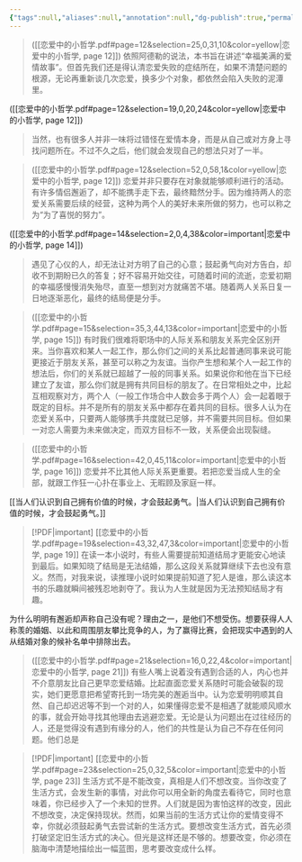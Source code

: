 ```yaml
---
{"tags":null,"aliases":null,"annotation":null,"dg-publish":true,"permalink":"/读书笔记/《恋爱中的小哲学》/","dgPassFrontmatter":true}
---
```


> ([[恋爱中的小哲学.pdf#page=12&selection=25,0,31,10&color=yellow\|恋爱中的小哲学, page 12]])
> 依照阿德勒的说法，本书旨在讲述“幸福美满的爱情故事”。但首先我们还是得认清恋爱失败的症结所在，如果不清楚问题的根源，无论再重新谈几次恋爱，换多少个对象，都依然会陷入失败的泥潭里。
>

([[恋爱中的小哲学.pdf#page=12&selection=19,0,20,24&color=yellow\|恋爱中的小哲学, page 12]])
> 当然，也有很多人并非一味将过错怪在爱情本身，而是从自己或对方身上寻找问题所在。不过不久之后，他们就会发现自己的想法只对了一半。

> ([[恋爱中的小哲学.pdf#page=12&selection=52,0,58,1&color=yellow\|恋爱中的小哲学, page 12]])
> 恋爱并非只要存在对象就能够顺利进行的活动。有许多情侣邂逅了，却不能携手走下去，最终黯然分手。因为维持两人的恋爱关系需要后续的经营，这种为两个人的美好未来所做的努力，也可以称之为“为了喜悦的努力”。

([[恋爱中的小哲学.pdf#page=14&selection=2,0,4,38&color=important\|恋爱中的小哲学, page 14]])
> 遇见了心仪的人，却无法让对方明了自己的心意；鼓起勇气向对方告白，却收不到期盼已久的答复；好不容易开始交往，可随着时间的流逝，恋爱初期的幸福感慢慢消失殆尽，直至一想到对方就痛苦不堪。随着两人关系日复一日地逐渐恶化，最终的结局便是分手。

> ([[恋爱中的小哲学.pdf#page=15&selection=35,3,44,13&color=important\|恋爱中的小哲学, page 15]])
> 有时我们很难将职场中的人际关系和朋友关系完全区别开来。当你喜欢和某人一起工作，那么你们之间的关系比起普通同事来说可能更接近于朋友关系，甚至可以称之为友谊。当你产生想和某个人一起工作的想法后，你们的关系就已超越了一般的同事关系。如果说你和他在当下已经建立了友谊，那么你们就是拥有共同目标的朋友了。在日常相处之中，比起互相观察对方，两个人（一般工作场合中人数会多于两个人）会一起着眼于既定的目标。并不是所有的朋友关系中都存在着共同的目标。很多人认为在恋爱关系中，只要两人能够携手共度就已足够，并不需要共同目标。但如果一对恋人需要为未来做决定，而双方目标不一致，关系便会出现裂缝。

> ([[恋爱中的小哲学.pdf#page=16&selection=42,0,45,11&color=important\|恋爱中的小哲学, page 16]])
> 恋爱并不比其他人际关系更重要。若把恋爱当成人生的全部，就跟工作狂一心扑在事业上、无暇顾及家庭一样。

[[当人们认识到自己拥有价值的时候，才会鼓起勇气。\|当人们认识到自己拥有价值的时候，才会鼓起勇气。]]


> [!PDF|important] [[恋爱中的小哲学.pdf#page=19&selection=43,32,47,3&color=important\|恋爱中的小哲学, page 19]]
> 在读一本小说时，有些人需要提前知道结局才更能安心地读到最后。如果知晓了结局是无法结婚，那么这段关系就算继续下去也没有意义。然而，对我来说，读推理小说时如果提前知道了犯人是谁，那么读这本书的乐趣就瞬间被残忍地剥夺了。我认为人生就是因为无法预知结局才有趣。

为什么明明有邂逅却声称自己没有呢？理由之一，是他们不想受伤。想要获得人人称羡的婚姻、以此和周围朋友攀比竞争的人，为了赢得比赛，会把现实中遇到的人从结婚对象的候补名单中排除出去。

> ([[恋爱中的小哲学.pdf#page=21&selection=16,0,22,4&color=important\|恋爱中的小哲学, page 21]])
> 有些人嘴上说着没有遇到合适的人，内心也并不介意朋友比自己更早恋爱结婚。比起直面恋爱关系随时可能会破裂的现实，她们更愿意把希望寄托到一场完美的邂逅当中。认为恋爱明明顺其自然、自己却迟迟等不到一个对的人，如果懂得恋爱不是相遇了就能顺风顺水的事，就会开始寻找其他理由去逃避恋爱。无论是认为问题出在过往经历的人，还是觉得没有遇到有缘分的人，他们的共性是认为自己不存在任何问题。他们总是

> [!PDF|important] [[恋爱中的小哲学.pdf#page=23&selection=25,0,32,5&color=important\|恋爱中的小哲学, page 23]]
> 生活方式不是不能改变，真相是人们不想改变。当你改变了生活方式，会发生新的事情，对此你可以用全新的角度去看待它，同时也意味着，你已经步入了一个未知的世界。人们就是因为害怕这样的改变，因此不想改变，决定保持现状。然而，如果当前的生活方式让你的爱情变得不幸，你就必须鼓起勇气去尝试新的生活方式。要想改变生活方式，首先必须打破坚定旧生活方式的决心。但光是这样还是不够的。想要改变，你必须在脑海中清楚地描绘出一幅蓝图，思考要改变成什么样。
